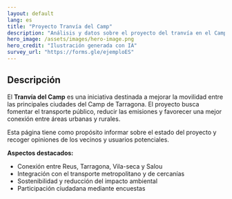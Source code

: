 ```yaml
---
layout: default
lang: es
title: "Proyecto Tranvía del Camp"
description: "Análisis y datos sobre el proyecto del tranvía en el Camp de Tarragona"
hero_image: /assets/images/hero-image.png
hero_credit: "Ilustración generada con IA"
survey_url: "https://forms.gle/ejemploES"           
---
```


## Descripción

El **Tranvía del Camp** es una iniciativa destinada a mejorar la movilidad entre las principales ciudades del Camp de Tarragona. El proyecto busca fomentar el transporte público, reducir las emisiones y favorecer una mejor conexión entre áreas urbanas y rurales.

Esta página tiene como propósito informar sobre el estado del proyecto y recoger opiniones de los vecinos y usuarios potenciales.

**Aspectos destacados:**

- Conexión entre Reus, Tarragona, Vila-seca y Salou  
- Integración con el transporte metropolitano y de cercanías  
- Sostenibilidad y reducción del impacto ambiental  
- Participación ciudadana mediante encuestas
